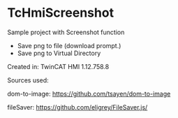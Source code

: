 # TcHmiScreenshot
Sample project with Screenshot function
  - Save png to file (download prompt.)
  - Save png to Virtual Directory

Created in: TwinCAT HMI 1.12.758.8

Sources used:

dom-to-image: https://github.com/tsayen/dom-to-image

fileSaver: https://github.com/eligrey/FileSaver.js/
